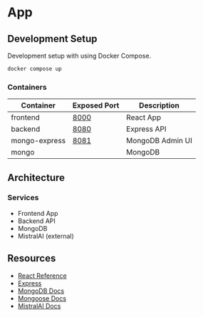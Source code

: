 # App

## Development Setup

Development setup with using Docker Compose.

```bash
docker compose up
```

### Containers

| Container     | Exposed Port                  | Description      |
|---------------|-------------------------------|------------------|
| frontend      | [8000](http://localhost:8000) | React App        |
| backend       | [8080](http://localhost:8080) | Express API      |
| mongo-express | [8081](http://localhost:8081) | MongoDB Admin UI |
| mongo         |                               | MongoDB          |

## Architecture

### Services

- Frontend App
- Backend API
- MongoDB
- MistralAI (external)

## Resources

- [React Reference](https://react.dev/reference)
- [Express](https://expressjs.com/)
- [MongoDB Docs](https://www.mongodb.com/docs/)
- [Mongoose Docs](https://mongoosejs.com/docs)
- [MistralAI Docs](https://docs.mistral.ai/)
